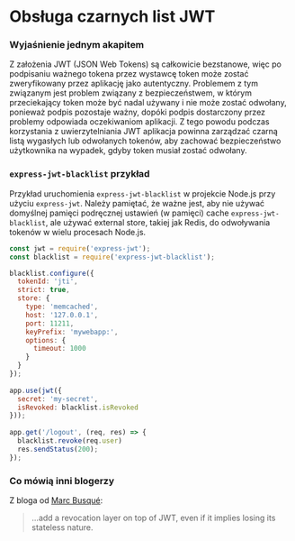 # Obsługa czarnych list JWT

### Wyjaśnienie jednym akapitem

Z założenia JWT (JSON Web Tokens) są całkowicie bezstanowe, więc po podpisaniu ważnego tokena przez wystawcę token może zostać zweryfikowany przez aplikację jako autentyczny. Problemem z tym związanym jest problem związany z bezpieczeństwem, w którym przeciekający token może być nadal używany i nie może zostać odwołany, ponieważ podpis pozostaje ważny, dopóki podpis dostarczony przez problemy odpowiada oczekiwaniom aplikacji.
Z tego powodu podczas korzystania z uwierzytelniania JWT aplikacja powinna zarządzać czarną listą wygasłych lub odwołanych tokenów, aby zachować bezpieczeństwo użytkownika na wypadek, gdyby token musiał zostać odwołany.

### `express-jwt-blacklist` przykład

Przykład uruchomienia `express-jwt-blacklist` w projekcie Node.js przy użyciu `express-jwt`. Należy pamiętać, że ważne jest, aby nie używać domyślnej pamięci podręcznej ustawień (w pamięci) cache `express-jwt-blacklist`, ale używać external store, takiej jak Redis, do odwoływania tokenów w wielu procesach Node.js.

```javascript
const jwt = require('express-jwt');
const blacklist = require('express-jwt-blacklist');

blacklist.configure({
  tokenId: 'jti',
  strict: true,
  store: {
    type: 'memcached',
    host: '127.0.0.1',
    port: 11211,
    keyPrefix: 'mywebapp:',
    options: {
      timeout: 1000
    }
  }
});
 
app.use(jwt({
  secret: 'my-secret',
  isRevoked: blacklist.isRevoked
}));
 
app.get('/logout', (req, res) => {
  blacklist.revoke(req.user)
  res.sendStatus(200);
});
```

### Co mówią inni blogerzy

Z bloga od [Marc Busqué](http://waiting-for-dev.github.io/blog/2017/01/25/jwt_secure_usage/):
> ...add a revocation layer on top of JWT, even if it implies losing its stateless nature.
